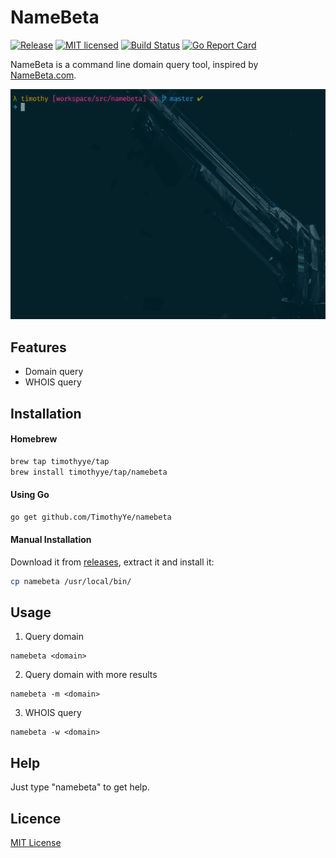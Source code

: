 # NameBeta

[![Release][3]][4] [![MIT licensed][5]][6] [![Build Status][1]][2] [![Go Report Card][7]][8]

[1]: https://travis-ci.org/TimothyYe/namebeta.svg?branch=master
[2]: https://travis-ci.org/TimothyYe/namebeta
[3]: https://img.shields.io/badge/release-v0.2-brightgreen.svg
[4]: https://github.com/TimothyYe/namebeta/releases
[5]: https://img.shields.io/dub/l/vibe-d.svg
[6]: LICENSE
[7]: https://goreportcard.com/badge/github.com/timothyye/namebeta
[8]: https://goreportcard.com/report/github.com/timothyye/namebeta

NameBeta is a command line domain query tool, inspired by [NameBeta.com](https://namebeta.com).

![](https://raw.githubusercontent.com/TimothyYe/namebeta/master/snapshots/namebeta.gif)

## Features

* Domain query
* WHOIS query

## Installation

#### Homebrew

```bash
brew tap timothyye/tap
brew install timothyye/tap/namebeta
```

#### Using Go

```bash
go get github.com/TimothyYe/namebeta
```

#### Manual Installation

Download it from [releases](https://github.com/TimothyYe/namebeta/releases), extract it and install it:

```bash
cp namebeta /usr/local/bin/
```

## Usage

1. Query domain

```text
namebeta <domain>
```

2. Query domain with more results

```text
namebeta -m <domain>
```

3. WHOIS query

```text
namebeta -w <domain>
```

## Help

Just type "namebeta" to get help.
  
## Licence

[MIT License](https://github.com/TimothyYe/namebeta/blob/master/LICENSE)

